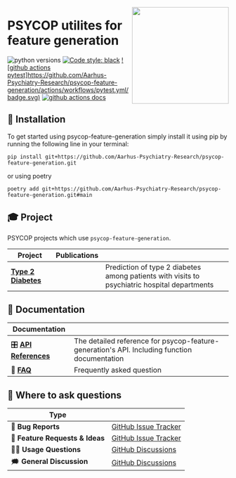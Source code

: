 <a href="https://github.com/Aarhus-Psychiatry-Research/psycop-feature-generation"><img src="https://github.com/Aarhus-Psychiatry-Research/psycop-feature-generation/blob/main/docs/_static/icon_with_title.png?raw=true" width="220" align="right" /></a>
# PSYCOP utilites for feature generation

![python versions](https://img.shields.io/badge/Python-%3E=3.10-blue)
[![Code style: black](https://img.shields.io/badge/Code%20Style-Black-black)](https://black.readthedocs.io/en/stable/the_black_code_style/current_style.html)
[![github actions pytest]https://github.com/Aarhus-Psychiatry-Research/psycop-feature-generation/actions/workflows/pytest.yml/badge.svg)](https://github.com/Aarhus-Psychiatry-Research/psycop-feature-generation/actions)
[![github actions docs](https://github.com/Aarhus-Psychiatry-Research/psycop-feature-generation/actions/workflows/documentation.yml/badge.svg)](https://Aarhus-Psychiatry-Research.github.io/psycop-feature-generation/)

## 🔧 Installation
To get started using psycop-feature-generation simply install it using pip by running the following line in your terminal:

```
pip install git+https://github.com/Aarhus-Psychiatry-Research/psycop-feature-generation.git
```

or using poetry

```
poetry add git+https://github.com/Aarhus-Psychiatry-Research/psycop-feature-generation.git#main
```

## 🎓 Project
PSYCOP projects which use `psycop-feature-generation`.

| Project                | Publications |     |
| -----------------------|----------| ---------------------------------------------------------------------------------- |
| **[Type 2 Diabetes]** |          | Prediction of type 2 diabetes among patients with visits to psychiatric hospital departments |

[Type 2 diabetes]: https://github.com/Aarhus-Psychiatry-Research/psycop-t2d

## 📖 Documentation

| Documentation              |                                                                                    |
| -------------------------- | ---------------------------------------------------------------------------------- |
| 🎛 **[API References]**     | The detailed reference for psycop-feature-generation's API. Including function documentation |
| 🙋 **[FAQ]**                | Frequently asked question                                                          |

[api references]: https://Aarhus-Psychiatry-Research.github.io/psycop-feature-generation/
[FAQ]: https://Aarhus-Psychiatry-Research.github.io/psycop-feature-generation/faq.html

## 💬 Where to ask questions

| Type                           |                        |
| ------------------------------ | ---------------------- |
| 🚨 **Bug Reports**              | [GitHub Issue Tracker] |
| 🎁 **Feature Requests & Ideas** | [GitHub Issue Tracker] |
| 👩‍💻 **Usage Questions**          | [GitHub Discussions]   |
| 🗯 **General Discussion**       | [GitHub Discussions]   |

[github issue tracker]: https://github.com/Aarhus-Psychiatry-Research/psycop-feature-generation/issues
[github discussions]: https://github.com/Aarhus-Psychiatry-Research/psycop-feature-generation/discussions



